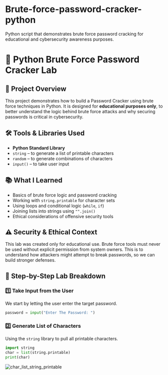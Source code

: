 # Brute-force-password-cracker-python
Python script that demonstrates brute force password cracking for educational and cybersecurity awareness purposes.

# 🔐 Python Brute Force Password Cracker Lab

## 📌 Project Overview  
This project demonstrates how to build a Password Cracker using brute force techniques in Python. It is designed for **educational purposes only**, to better understand the logic behind brute force attacks and why securing passwords is critical in cybersecurity.

## 🛠️ Tools & Libraries Used  
- **Python Standard Library**  
- `string` – to generate a list of printable characters  
- `random` – to generate combinations of characters  
- `input()` – to take user input  

## 📚 What I Learned
- Basics of brute force logic and password cracking  
- Working with `string.printable` for character sets  
- Using loops and conditional logic (`while`, `if`)  
- Joining lists into strings using `"".join()`  
- Ethical considerations of offensive security tools  

## ⚠️ Security & Ethical Context
This lab was created only for educational use. Brute force tools must never be used without explicit permission from system owners. This is to understand how attackers might attempt to break passwords, so we can build stronger defenses.

## 🧪 Step-by-Step Lab Breakdown
### 1️⃣ Take Input from the User  
We start by letting the user enter the target password.

```python
password = input("Enter The Password: ")
```
### 2️⃣ Generate List of Characters  
Using the `string` library to pull all printable characters.

```python
import string
char = list(string.printable)
print(char)
```
![char_list_string_printable](char_list_string_printable)

